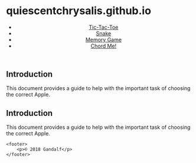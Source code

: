 # quiescentchrysalis.github.io

<!DOCTYPE html>
<html lang="en">
  <head>
    <meta charset="UTF-8">
 <meta name="keywords" content=" breast cancer, run, race,charity">
    <title>Diane's Run</title>
    <link rel="stylesheet1" href=" dr_base.css">
 <link rel="stylesheet2" href=" dr_layout.css">
  </head>
  <body>
  <header>
  <nav class="crumbs">
    <ul >
  <li><a href="./Tic-Tac-Toe/main.html">Tic-Tac-Toe</a></li>
  <li><a href="./Snake/main.html">Snake</a> </li>
  <li><a href="./Memory Game/main.html">Memory Game</a> </li>
  <li><a href="./Chord Me!/main.py">Chord Me!</a> </li>
</ul>
</nav>
  </header>
  
  <section>
    <h2>Introduction</h2>
    <p>This document provides a guide to help with the important task of choosing the correct Apple.</p>
</section>

 <section>
    <h2>Introduction</h2>
    <p>This document provides a guide to help with the important task of choosing the correct Apple.</p>
 </section>

    <footer>
        <p>© 2018 Gandalf</p>
    </footer>
 <script src="index.js"></script>
  </body>
</html>
